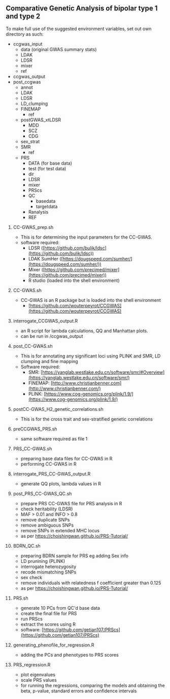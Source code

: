 
## Comparative Genetic Analysis of bipolar type 1 and type 2

To make full use of the suggested environment variables, set out own directory as such: 
- ccgwas_input
	- data (original GWAS summary stats)
	- LDAK
	- LDSR
	- mixer 
	- ref
- ccgwas_output
- post_ccgwas
	- annot
	- LDAK
	- LDSR
	- LD_clumping
	- FINEMAP
		- ref
	- postGWAS_xtLDSR
		- MDD
		- SCZ
		- CDG
	- sex_strat
	- SMR
		- ref 
	- PRS
		- DATA (for base data)
		- test (for test data)
		- dir
		- LDSR
		- mixer
		- PRScs
		- QC
			- basedata
			- targetdata
		- Ranalysis
		- REF


1) CC-GWAS_prep.sh
	- This is for determining the input parameters for the CC-GWAS. 
	- software required: 
		- LDSR ([https://github.com/bulik/ldsc](https://github.com/bulik/ldsc))
		- LDAK SumHer ([https://dougspeed.com/sumher/](https://dougspeed.com/sumher/))
		- Mixer ([https://github.com/precimed/mixer](https://github.com/precimed/mixer))
		- R studio (loaded into the shell environment)

2) CC-GWAS.sh
	- CC-GWAS is an R package but is loaded into the shell environment
		- [https://github.com/wouterpeyrot/CCGWAS](https://github.com/wouterpeyrot/CCGWAS)

3) interrogate_CCGWAS_output.R
	- an R script for lambda calculations, QQ and Manhattan plots. 
	- can be run in /ccgwas_output

4) post_CC-GWAS.sh
	- This is for annotating any significant loci using PLINK and SMR, LD clumping and fine mapping
	- Software required: 
		- SMR: [https://yanglab.westlake.edu.cn/software/smr/#Overview](https://yanglab.westlake.edu.cn/software/smr/)
		- FINEMAP: [http://www.christianbenner.com](http://www.christianbenner.com/)
		- PLINK: [https://www.cog-genomics.org/plink/1.9/](https://www.cog-genomics.org/plink/1.9/)

5) postCC-GWAS_H2_genetic_correlations.sh
	- This is for the cross trait and sex-stratified genetic correlations

6) preCCGWAS_PRS.sh
	- same software required as file 1

7) PRS_CC-GWAS.sh
	- preparing base data files for CC-GWAS in R 
	- performing CC-GWAS in R

8) interrogate_PRS_CC-GWAS_output.R
	- generate QQ plots, lambda values in R

9) post_PRS_CC-GWAS_QC.sh
	- prepare PRS CC-GWAS file for PRS analysis in R
	- check heritability (LDSR)
	- MAF > 0.01 and INFO > 0.8
	- remove duplicate SNPs
	- remove ambiguous SNPs
	- remove SNPs in extended MHC locus
	- as per https://choishingwan.github.io/PRS-Tutorial/

10) BDRN_QC.sh
	- preparing BDRN sample for PRS 
		eg adding Sex info
	- LD prunining (PLINK)
	- interrogate heterozygosity
	- recode mismatching SNPs 
	- sex check
	- remove individuals with relatedness f coefficient greater than 0.125
	- as per https://choishingwan.github.io/PRS-Tutorial/

11) PRS.sh
	- generate 10 PCs from QC'd base data
	- create the final file for PRS 
	- run PRScs 
	- extract the scores using R 
	- software: [https://github.com/getian107/PRScs](https://github.com/getian107/PRScs)

12) generating_phenofile_for_regression.R
	- adding the PCs and phenotypes to PRS scores 

13) PRS_regression.R
	- plot eigenvalues
	- scale PRS values 
	- for running the regressions, comparing the models and obtaining the beta, p-value, standard errors and confidence intervals
